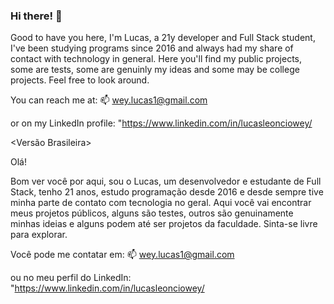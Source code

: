 ### Hi there! 👋

Good to have you here, I'm Lucas, a 21y developer and Full Stack student, I've been studying programs since 2016 and always had my share of contact with technology in general. Here you'll find my public projects, some are tests, some are genuinly my ideas and some may be college projects. Feel free to look around.

You can reach me at:
📫 wey.lucas1@gmail.com

or on my LinkedIn profile:
 "https://www.linkedin.com/in/lucasleonciowey/

<Versão Brasileira>

Olá!

Bom ver você por aqui, sou o Lucas, um desenvolvedor e estudante de Full Stack, tenho 21 anos, estudo programação desde 2016 e desde sempre tive minha parte de contato com tecnologia no geral. Aqui você vai encontrar meus projetos públicos, alguns são testes, outros são genuinamente minhas ideias e alguns podem até ser projetos da faculdade. Sinta-se livre para explorar.

Você pode me contatar em:
📫 wey.lucas1@gmail.com

ou no meu perfil do LinkedIn:
 "https://www.linkedin.com/in/lucasleonciowey/

